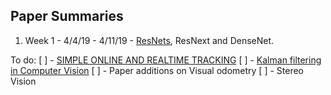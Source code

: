 ## Paper Summaries

1. Week 1 - 4/4/19 - 4/11/19 - [ResNets](https://github.com/kartikmadhira1/DeepLearning/tree/master/PaperSummaries/ResNet), ResNext and DenseNet.


To do:
[ ] - [SIMPLE ONLINE AND REALTIME TRACKING](https://arxiv.org/pdf/1602.00763.pdf)
[ ] - [Kalman filtering in Computer Vision](https://arxiv.org/pdf/1802.01235.pdf)
[ ] - Paper additions on Visual odometry
[ ] - Stereo Vision
